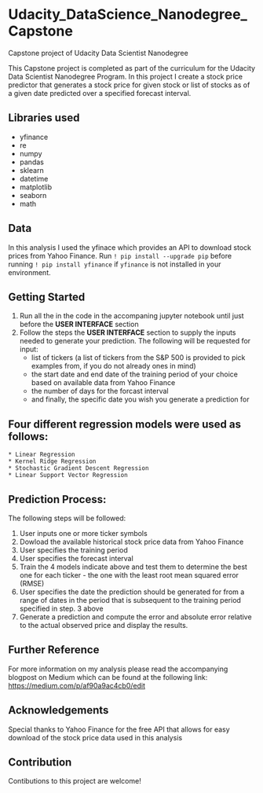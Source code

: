 # Udacity_DataScience_Nanodegree_Capstone
Capstone project of Udacity Data Scientist Nanodegree

This Capstone project is completed as part of the curriculum for the Udacity Data Scientist Nanodegree Program. In this project I create a stock price predictor that generates a stock price for given stock or list of stocks as of a given date predicted over a specified forecast interval.

## Libraries used
 * yfinance
 * re
 * numpy
 * pandas
 * sklearn
 * datetime
 * matplotlib
 * seaborn
 * math

## Data
In this analysis I used the yfinace which provides an API to download stock prices from Yahoo Finance. 
Run ```! pip install --upgrade pip``` before running ```! pip install yfinance``` if ```yfinance``` is not installed in your environment.

## Getting Started
1. Run all the in the code in the accompaning jupyter notebook until just before the **USER INTERFACE** section
2. Follow the steps the **USER INTERFACE** section to supply the inputs needed to generate your prediction. The following will be requested for input:
    * list of tickers (a list of tickers from the S&P 500 is provided to pick examples from, if you do not already ones in mind)
    * the start date and end date of the training period of your choice based on available data from Yahoo Finance
    * the number of days for the forcast interval
    * and finally, the specific date you wish you generate a prediction for

## Four different regression models were used as follows:
    * Linear Regression
    * Kernel Ridge Regression
    * Stochastic Gradient Descent Regression
    * Linear Support Vector Regression    
    
## Prediction Process:
The following steps will be followed:
1. User inputs one or more ticker symbols
2. Dowload the available historical stock price data from Yahoo Finance
3. User specifies the training period
4. User specifies the forecast interval
5. Train the 4 models indicate above and test them to determine the best one for each ticker - the one with the least root mean squared error (RMSE)
6. User specifies the date the prediction should be generated for from a range of dates in the period that is subsequent to the training period specified in step. 3 above
7. Generate a prediction and compute the error and absolute error relative to the actual observed price and display the results.

## Further Reference
For more information on my analysis please read the accompanying blogpost on Medium which can be found at the following link: https://medium.com/p/af90a9ac4cb0/edit

## Acknowledgements
Special thanks to Yahoo Finance for the free API that allows for easy download of the stock price data used in this analysis

## Contribution
Contibutions to this project are welcome!

